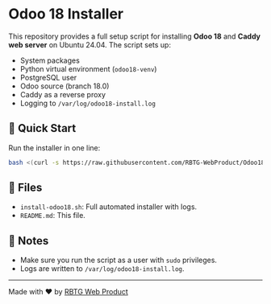 # Odoo 18 Installer

This repository provides a full setup script for installing **Odoo 18** and **Caddy web server** on Ubuntu 24.04. The script sets up:

- System packages
- Python virtual environment (`odoo18-venv`)
- PostgreSQL user
- Odoo source (branch 18.0)
- Caddy as a reverse proxy
- Logging to `/var/log/odoo18-install.log`

## 🚀 Quick Start

Run the installer in one line:

```bash
bash <(curl -s https://raw.githubusercontent.com/RBTG-WebProduct/Odoo18-installer/main/install-odoo18.sh)
```

## 📁 Files

- `install-odoo18.sh`: Full automated installer with logs.
- `README.md`: This file.

## 📌 Notes

- Make sure you run the script as a user with `sudo` privileges.
- Logs are written to `/var/log/odoo18-install.log`.

---

Made with ❤️ by [RBTG Web Product](https://github.com/RBTG-WebProduct)
